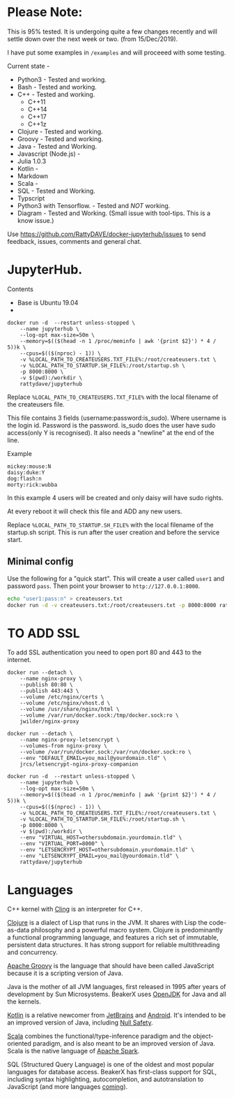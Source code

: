 # Please Note:

This is 95% tested. It is undergoing quite a few changes recently and will settle down over the next week or two. (from 15/Dec/2019). 

I have put some examples in ```/examples``` and will proceeed with some testing.

Current state - 
- Python3 - Tested and working.
- Bash - Tested and working.
- C++ - Tested and working.
  - C++11
  - C++14
  - C++17
  - C++1z
- Clojure - Tested and working.
- Groovy - Tested and working.
- Java - Tested and Working.
- Javascript (Node.js) - 
- Julia 1.0.3
- Kotlin -
- Markdown 
- Scala - 
- SQL - Tested and Working.
- Typscript 
- Python3 with Tensorflow. - Tested and *NOT* working.
- Diagram - Tested and Working. (Small issue with tool-tips. This is a know issue.)

Use https://github.com/RattyDAVE/docker-jupyterhub/issues to send feedback, issues, comments and general chat.

# JupyterHub.

Contents

- Base is Ubuntu 19.04
-

```
docker run -d  --restart unless-stopped \
    --name jupyterhub \
    --log-opt max-size=50m \
    --memory=$(($(head -n 1 /proc/meminfo | awk '{print $2}') * 4 / 5))k \
    --cpus=$(($(nproc) - 1)) \
    -v %LOCAL_PATH_TO_CREATEUSERS.TXT_FILE%:/root/createusers.txt \
    -v %LOCAL_PATH_TO_STARTUP.SH_FILE%:/root/startup.sh \
    -p 8000:8000 \
    -v $(pwd):/workdir \
    rattydave/jupyterhub
```

Replace ```%LOCAL_PATH_TO_CREATEUSERS.TXT_FILE%``` with the local filename of the createusers file.

This file contains 3 fields (username:password:is_sudo). Where username is the login id. Password is the password. is_sudo does the user have sudo access(only Y is recognised). It also needs a "newline" at the end of the line.

Example

```
mickey:mouse:N
daisy:duke:Y
dog:flash:n
morty:rick:wubba
```

In this example 4 users will be created and only daisy will have sudo rights.

At every reboot it will check this file and ADD any new users.

Replace ```%LOCAL_PATH_TO_STARTUP.SH_FILE%``` with the local filename of the startup.sh script. This is run after the user creation and before the service start.

## Minimal config

Use the following for a "quick start". This will create a user called ```user1``` and password ```pass```. Then point your browser to ```http://127.0.0.1:8000```.

```bash
echo "user1:pass:n" > createusers.txt
docker run -d -v createusers.txt:/root/createusers.txt -p 8000:8000 rattydave/jupyterhub
```


# TO ADD SSL

To add SSL authentication you need to open port 80 and 443 to the internet.

```
docker run --detach \
    --name nginx-proxy \
    --publish 80:80 \
    --publish 443:443 \
    --volume /etc/nginx/certs \
    --volume /etc/nginx/vhost.d \
    --volume /usr/share/nginx/html \
    --volume /var/run/docker.sock:/tmp/docker.sock:ro \
    jwilder/nginx-proxy
```

```
docker run --detach \
    --name nginx-proxy-letsencrypt \
    --volumes-from nginx-proxy \
    --volume /var/run/docker.sock:/var/run/docker.sock:ro \
    --env "DEFAULT_EMAIL=you_mail@yourdomain.tld" \
    jrcs/letsencrypt-nginx-proxy-companion
```

```
docker run -d  --restart unless-stopped \
    --name jupyterhub \
    --log-opt max-size=50m \
    --memory=$(($(head -n 1 /proc/meminfo | awk '{print $2}') * 4 / 5))k \
    --cpus=$(($(nproc) - 1)) \
    -v %LOCAL_PATH_TO_CREATEUSERS.TXT_FILE%:/root/createusers.txt \
    -v %LOCAL_PATH_TO_STARTUP.SH_FILE%:/root/startup.sh \
    -p 8000:8000 \
    -v $(pwd):/workdir \
    --env "VIRTUAL_HOST=othersubdomain.yourdomain.tld" \
    --env "VIRTUAL_PORT=8000" \
    --env "LETSENCRYPT_HOST=othersubdomain.yourdomain.tld" \
    --env "LETSENCRYPT_EMAIL=you_mail@yourdomain.tld" \
    rattydave/jupyterhub
```


# Languages

C++ kernel with [Cling](https://cern.ch/cling) is an interpreter for C++.

[Clojure](http://clojure.org/) is a dialect of Lisp that runs in the JVM.
It shares with Lisp the code-as-data philosophy and a powerful macro system.
Clojure is predominantly a functional programming language, and features a rich set of immutable, persistent data structures.
It has strong support for reliable multithreading and concurrency.

[Apache Groovy](http://groovy-lang.org/) is the language that should have been called JavaScript because it is a scripting version of Java.

Java is the mother of all JVM languages, first released in 1995 after years of development by Sun Microsystems.  BeakerX uses [OpenJDK](http://openjdk.java.net/) for Java and all the kernels.

[Kotlin](https://kotlinlang.org/) is a relative newcomer from [JetBrains](https://www.jetbrains.com/) and [Android](https://developer.android.com/kotlin/get-started.html).  It's intended to be an improved version of Java, including [Null Safety](https://kotlinlang.org/docs/reference/null-safety.html).

[Scala](https://www.scala-lang.org/) combines the functional/type-inference paradigm and the object-oriented paradigm, and is also meant to be an improved version of Java.  Scala is the native language of [Apache Spark](Spark.ipynb).

SQL (Structured Query Language) is one of the oldest and most popular languages for database access.
BeakerX has first-class support for SQL, including syntax highlighting, autocompletion, and autotranslation to JavaScript (and more languages [coming](https://github.com/twosigma/beakerx/issues/5039)).
